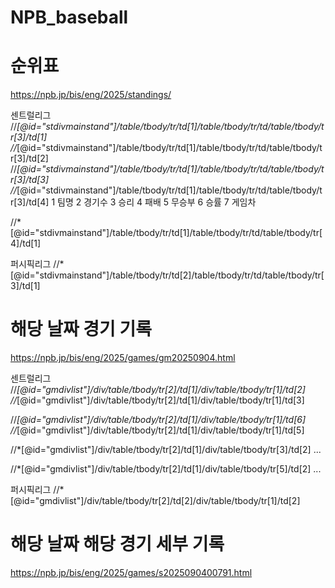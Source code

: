# NPB_baseball

# 순위표
https://npb.jp/bis/eng/2025/standings/

센트럴리그
//*[@id="stdivmainstand"]/table/tbody/tr/td[1]/table/tbody/tr/td/table/tbody/tr[3]/td[1]
//*[@id="stdivmainstand"]/table/tbody/tr/td[1]/table/tbody/tr/td/table/tbody/tr[3]/td[2]
//*[@id="stdivmainstand"]/table/tbody/tr/td[1]/table/tbody/tr/td/table/tbody/tr[3]/td[3]
//*[@id="stdivmainstand"]/table/tbody/tr/td[1]/table/tbody/tr/td/table/tbody/tr[3]/td[4]
1 팀명 2 경기수 3 승리 4 패배 5 무승부 6 승률 7 게임차

//*[@id="stdivmainstand"]/table/tbody/tr/td[1]/table/tbody/tr/td/table/tbody/tr[4]/td[1]

퍼시픽리그
//*[@id="stdivmainstand"]/table/tbody/tr/td[2]/table/tbody/tr/td/table/tbody/tr[3]/td[1]

# 해당 날짜 경기 기록
https://npb.jp/bis/eng/2025/games/gm20250904.html

센트럴리그
//*[@id="gmdivlist"]/div/table/tbody/tr[2]/td[1]/div/table/tbody/tr[1]/td[2]
//*[@id="gmdivlist"]/div/table/tbody/tr[2]/td[1]/div/table/tbody/tr[1]/td[3]

//*[@id="gmdivlist"]/div/table/tbody/tr[2]/td[1]/div/table/tbody/tr[1]/td[6]
//*[@id="gmdivlist"]/div/table/tbody/tr[2]/td[1]/div/table/tbody/tr[1]/td[5]


//*[@id="gmdivlist"]/div/table/tbody/tr[2]/td[1]/div/table/tbody/tr[3]/td[2]
...

//*[@id="gmdivlist"]/div/table/tbody/tr[2]/td[1]/div/table/tbody/tr[5]/td[2]
...

퍼시픽리그
//*[@id="gmdivlist"]/div/table/tbody/tr[2]/td[2]/div/table/tbody/tr[1]/td[2]

# 해당 날짜 해당 경기 세부 기록
https://npb.jp/bis/eng/2025/games/s2025090400791.html
